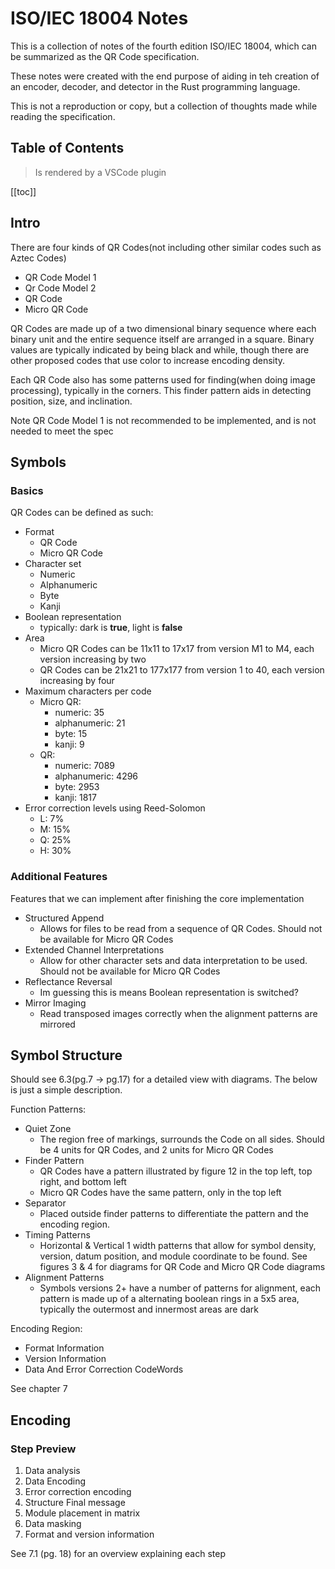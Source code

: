 # ISO/IEC 18004 Notes

This is a collection of notes of the fourth edition ISO/IEC 18004, which can be summarized as the QR Code specification.

These notes were created with the end purpose of aiding in teh creation of an encoder, decoder, and detector in the Rust programming language.

This is not a reproduction or copy, but a collection of thoughts made while reading the specification.

## Table of Contents

> Is rendered by a VSCode plugin

[[toc]]

## Intro

There are four kinds of QR Codes(not including other similar codes such as Aztec Codes)

- QR Code Model 1
- Qr Code Model 2
- QR Code
- Micro QR Code

QR Codes are made up of a two dimensional binary sequence where each binary unit and the entire sequence itself are arranged in a square. Binary values are typically indicated by being black and while, though there are other proposed codes that use color to increase encoding density.

Each QR Code also has some patterns used for finding(when doing image processing), typically in the corners. This finder pattern aids in detecting position, size, and inclination.

Note QR Code Model 1 is not recommended to be implemented, and is not needed to meet the spec

## Symbols

### Basics

QR Codes can be defined as such:

- Format
    - QR Code
    - Micro QR Code
- Character set
    - Numeric
    - Alphanumeric
    - Byte
    - Kanji
- Boolean representation
    - typically: dark is **true**, light is **false**
- Area
    - Micro QR Codes can be 11x11 to 17x17 from version M1 to M4, each version increasing by two
    - QR Codes can be 21x21 to 177x177 from version 1 to 40, each version increasing by four
- Maximum characters per code
    - Micro QR:
        - numeric: 35
        - alphanumeric: 21
        - byte: 15
        - kanji: 9
    - QR:
        - numeric: 7089
        - alphanumeric: 4296
        - byte: 2953
        - kanji: 1817
- Error correction levels using Reed-Solomon
    - L: 7%
    - M: 15%
    - Q: 25%
    - H: 30%

### Additional Features

Features that we can implement after finishing the core implementation

- Structured Append
    - Allows for files to be read from a sequence of QR Codes. Should not be available for Micro QR Codes
- Extended Channel Interpretations
    - Allow for other character sets and data interpretation to be used. Should not be available for Micro QR Codes
- Reflectance Reversal
    - Im guessing this is means Boolean representation is switched?
- Mirror Imaging
    - Read transposed images correctly when the alignment patterns are mirrored

## Symbol Structure

Should see 6.3(pg.7 -> pg.17) for a detailed view with diagrams. The below is just a simple description.

Function Patterns:

- Quiet Zone
    - The region free of markings, surrounds the Code on all sides. Should be 4 units for QR Codes, and 2 units for Micro QR Codes
- Finder Pattern
    - QR Codes have a pattern illustrated by figure 12 in the top left, top right, and bottom left
    - Micro QR Codes have the same pattern, only in the top left
- Separator
    - Placed outside finder patterns to differentiate the pattern and the encoding region.
- Timing Patterns
    - Horizontal & Vertical 1 width patterns that allow for symbol density, version, datum position, and module coordinate to be found. See figures 3 & 4 for diagrams for QR Code and Micro QR Code diagrams
- Alignment Patterns
    - Symbols versions 2+ have a number of patterns for alignment, each pattern is made up of a alternating boolean rings in a 5x5 area, typically the outermost and innermost areas are dark

Encoding Region:

- Format Information
- Version Information
- Data And Error Correction CodeWords

See chapter 7

## Encoding

### Step Preview

1. Data analysis
2. Data Encoding
3. Error correction encoding
4. Structure Final message
5. Module placement in matrix
6. Data masking
7. Format and version information

See 7.1 (pg. 18) for an overview explaining each step
